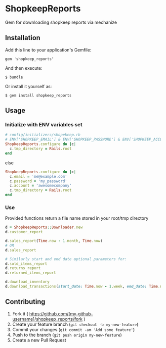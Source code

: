 # ShopkeepReports

Gem for downloading shopkeep reports via mechanize

## Installation

Add this line to your application's Gemfile:

    gem 'shopkeep_reports'

And then execute:

    $ bundle

Or install it yourself as:

    $ gem install shopkeep_reports

## Usage

### Initialize with ENV variables set

```ruby
# config/initializers/shopekeep.rb
# ENV['SHOPKEEP_EMAIL'] & ENV['SHOPKEEP_PASSWORD'] & ENV['SHOPKEEP_ACCOUNT'] should be set
ShopkeepReports.configure do |c|
  c.tmp_directory = Rails.root
end
```

else

```ruby
ShopkeepReports.configure do |c|
  c.email = 'me@example.com'
  c.password = 'my_password'
  c.account = 'awesomecompany'
  c.tmp_directory = Rails.root
end
```

### Use

Provided functions return a file name stored in your root/tmp directory

```ruby
d = ShopkeepReports::Downloader.new
d.customer_report

d.sales_report(Time.now - 1.month, Time.now)
# OR
d.sales_report

# Similarly start and end date optional parameters for:
d.sold_items_report
d.returns_report
d.returned_items_report

d.download_inventory
d.download_transactions(start_date: Time.now - 1.week, end_date: Time.now, detailed: true, tenders: false)
```

## Contributing

1. Fork it ( https://github.com/[my-github-username]/shopkeep_reports/fork )
2. Create your feature branch (`git checkout -b my-new-feature`)
3. Commit your changes (`git commit -am 'Add some feature'`)
4. Push to the branch (`git push origin my-new-feature`)
5. Create a new Pull Request

